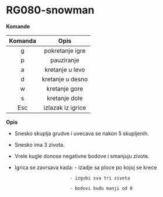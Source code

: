 # RG080-snowman

**Komande**

| Komanda       |   Opis            |
|   :---:       |   :---:           |
|   g           |  pokretanje igre  |
|   p           |  pauziranje       |
|   a           |  kretanje u levo  |
|   d           |  kretanje u desno |
|   w           |  kretanje gore    |
|   s           |  kretanje dole    |
|   Esc         |  izlazak iz igrice|

**Opis**
* Snesko skuplja grudve i uvecava se nakon 5 skupljenih.
* Snesko ima 3 zivota.
* Vrele kugle donose negativne bodove i smanjuju zivote.
* Igrica se zavrsava kada: - izadje sa ploce po kojoj se krece

                           - izgubi sva tri zivota
                           
                           - bodovi budu manji od 0
